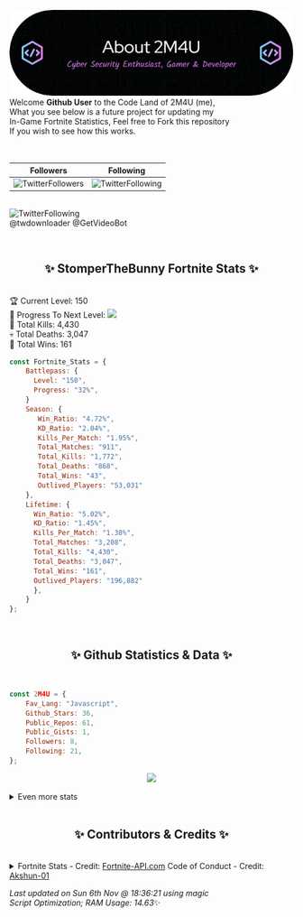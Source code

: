 
  ![Header](./src/github-banner.png)
  <br>
  Welcome **Github User** to the Code Land of 2M4U (me),<br>
  What you see below is a future project for updating my<br>
  In-Game Fortnite Statistics, Feel free to Fork this repository<br>
  If you wish to see how this works.
  <br><br>
  <br>
  
  | Followers  | Following |
  | ---------- |:---------:|
  | ![TwitterFollowers](https://img.shields.io/badge/Twitter%20Followers-79-blue)  | ![TwitterFollowing](https://img.shields.io/badge/Twitter%20Following-218-blue)  |


  <br>![TwitterFollowing](https://img.shields.io/badge/Latest%20Tweet--blue)<br>
  @twdownloader @GetVideoBot
   
  <br><h2 align="center"> ✨ StomperTheBunny Fortnite Stats ✨</h2><br>
  🏆 Current Level: 150<br>
  🎉 Progress To Next Level: ![](https://geps.dev/progress/32)<br>
  🎯 Total Kills: 4,430<br>
  💀 Total Deaths: 3,047<br>
  👑 Total Wins: 161<br>

```js
const Fortnite_Stats = {
    Battlepass: {
      Level: "150",
      Progress: "32%",    
    }
    Season: { 
       Win_Ratio: "4.72%",
       KD_Ratio: "2.04%",
       Kills_Per_Match: "1.95%",
       Total_Matches: "911",
       Total_Kills: "1,772",
       Total_Deaths: "868",
       Total_Wins: "43",
       Outlived_Players: "53,031"
    },
    Lifetime: {
      Win_Ratio: "5.02%",
      KD_Ratio: "1.45%",
      Kills_Per_Match: "1.38%",
      Total_Matches: "3,208",
      Total_Kills: "4,430",
      Total_Deaths: "3,047",
      Total_Wins: "161",
      Outlived_Players: "196,882"
      },
    }
}; 
```


<br><h2 align="center"> ✨ Github Statistics & Data ✨</h2><br>

```js
const 2M4U = {
    Fav_Lang: "Javascript",
    Github_Stars: 36,
    Public_Repos: 61,
    Public_Gists: 1,
    Followers: 8,
    Following: 21,
}; 
```

<p align="center">
<img src="https://github-readme-streak-stats.herokuapp.com/?user=2M4U&theme=tokyonight">
</p>
<details>
  <summary>
      Even more stats
  </summary>
  <p align="center">
    <img src="https://github-profile-trophy.vercel.app/?username=2M4U&theme=dracula">
    <img src="https://github-readme-stats.vercel.app/api?username=2M4U&theme=tokyonight&count_private=true&show_icons=true&include_all_commits=true">
  </p>
</details>
<br><h2 align="center"> ✨ Contributors & Credits ✨</h2><br>
<details>
  <summary>
      Fortnite Stats - Credit: <a href="https://fortnite-api.com/?utm_source=github.com/2M4U/2M4U">Fortnite-API.com</a>
      Code of Conduct - Credit: <a href="https://github.com/Akshun-01">Akshun-01</a>
  </summary>
</details>

<!-- Last updated on Sun Nov 06 2022 18:36:21 GMT+0000 (Coordinated Universal Time) ;-;-->
<i>Last updated on  Sun 6th Nov @ 18:36:21 using magic<br>
Script Optimization; RAM Usage: 14.63</i>✨